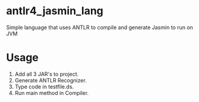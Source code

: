 # antlr4_jasmin_lang
Simple language that uses ANTLR to compile and generate Jasmin to run on JVM

# Usage
1) Add all 3 JAR's to project.
2) Generate ANTLR Recognizer.
3) Type code in testfile.ds.
4) Run main method in Compiler.
